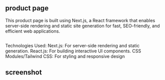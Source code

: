 ## product page
This product page is built using Next.js, a React framework that enables server-side rendering and static site generation for fast, SEO-friendly, and efficient web applications.
##
Technologies Used:
Next.js: For server-side rendering and static generation.
React.js: For building interactive UI components.
CSS Modules/Tailwind CSS: For styling and responsive design
## screenshot 
![]()
